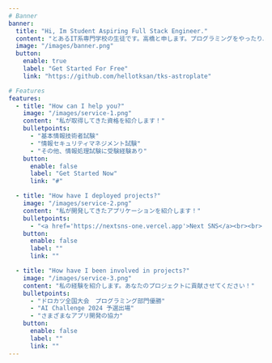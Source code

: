 ```yaml
---
# Banner
banner:
  title: "Hi, Im Student Aspiring Full Stack Engineer."
  content: "とあるIT系専門学校の生徒です。高橋と申します。プログラミングをやったり、ゲーム実況をみたり。"
  image: "/images/banner.png"
  button:
    enable: true
    label: "Get Started For Free"
    link: "https://github.com/hellotksan/tks-astroplate"

# Features
features:
  - title: "How can I help you?"
    image: "/images/service-1.png"
    content: "私が取得してきた資格を紹介します！"
    bulletpoints:
      - "基本情報技術者試験"
      - "情報セキュリティマネジメント試験"
      - "その他、情報処理試験に受験経験あり"
    button:
      enable: false
      label: "Get Started Now"
      link: "#"

  - title: "How have I deployed projects?"
    image: "/images/service-2.png"
    content: "私が開発してきたアプリケーションを紹介します！"
    bulletpoints:
      - "<a href='https://nextsns-one.vercel.app'>Next SNS</a><br><br> よくあるSNSサイトのクローンです。フロントエンドにNextJs、バックエンドにNodeJsとExpress、データベースにmongoDBを使用しています。"
    button:
      enable: false
      label: ""
      link: ""

  - title: "How have I been involved in projects?"
    image: "/images/service-3.png"
    content: "私の経験を紹介します。あなたのプロジェクトに貢献させてください！"
    bulletpoints:
      - "ドロカツ全国大会　プログラミング部門優勝"
      - "AI Challenge 2024 予選出場"
      - "さまざまなアプリ開発の協力"
    button:
      enable: false
      label: ""
      link: ""
---
```

